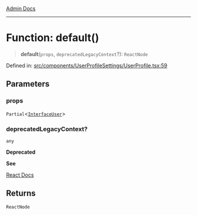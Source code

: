 [Admin Docs](/)

***

# Function: default()

> **default**(`props`, `deprecatedLegacyContext`?): `ReactNode`

Defined in: [src/components/UserProfileSettings/UserProfile.tsx:59](https://github.com/PalisadoesFoundation/talawa-admin/blob/main/src/components/UserProfileSettings/UserProfile.tsx#L59)

## Parameters

### props

`Partial`\<[`InterfaceUser`](../../types/User/interface/interfaces/InterfaceUser.md)\>

### deprecatedLegacyContext?

`any`

**Deprecated**

**See**

[React Docs](https://legacy.reactjs.org/docs/legacy-context.html#referencing-context-in-lifecycle-methods)

## Returns

`ReactNode`
